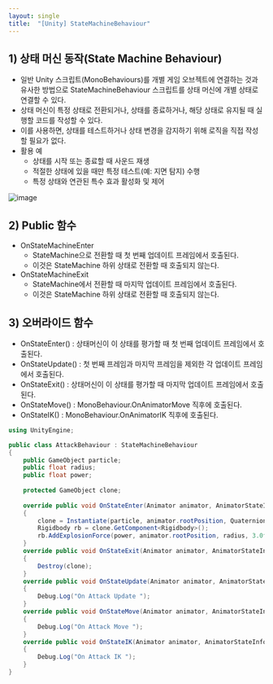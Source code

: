 ```yaml
---
layout: single
title:  "[Unity] StateMachineBehaviour"
---
```



## 1) 상태 머신 동작(State Machine Behaviour)
- 일반 Unity 스크립트(MonoBehaviours)를 개별 게임 오브젝트에 연결하는 것과 유사한 방법으로 StateMachineBehaviour 스크립트를 상태 머신에 개별 상태로 연결할 수 있다. 
- 상태 머신이 특정 상태로 전환되거나, 상태를 종료하거나, 해당 상태로 유지될 때 실행할 코드를 작성할 수 있다. 
- 이를 사용하면, 상태를 테스트하거나 상태 변경을 감지하기 위해 로직을 직접 작성할 필요가 없다.
- 활용 예
    - 상태를 시작 또는 종료할 때 사운드 재생
    - 적절한 상태에 있을 때만 특정 테스트(예: 지면 탐지) 수행
    - 특정 상태와 연관된 특수 효과 활성화 및 제어

![image](https://user-images.githubusercontent.com/55589616/214753179-0b8e0f78-75e2-4835-93d7-0150cdd1f577.png)


## 2) Public 함수
- OnStateMachineEnter
    - StateMachine으로 전환할 때 첫 번째 업데이트 프레임에서 호출된다.
    - 이것은 StateMachine 하위 상태로 전환할 때 호출되지 않는다.
- OnStateMachineExit
    - StateMachine에서 전환할 때 마지막 업데이트 프레임에서 호출된다. 
    - 이것은 StateMachine 하위 상태로 전환할 때 호출되지 않는다.


## 3) 오버라이드 함수
- OnStateEnter() : 상태머신이 이 상태를 평가할 때 첫 번째 업데이트 프레임에서 호출된다.
- OnStateUpdate() : 첫 번째 프레임과 마지막 프레임을 제외한 각 업데이트 프레임에서 호출된다.
- OnStateExit() : 상태머신이 이 상태를 평가할 때 마지막 업데이트 프레임에서 호출된다.
- OnStateMove() : MonoBehaviour.OnAnimatorMove 직후에 호출된다.
- OnStateIK() : MonoBehaviour.OnAnimatorIK 직후에 호출된다.


``` c#
using UnityEngine;

public class AttackBehaviour : StateMachineBehaviour
{
	public GameObject particle;
	public float radius;
	public float power;
	
	protected GameObject clone;
	
	override public void OnStateEnter(Animator animator, AnimatorStateInfo stateInfo, int layerIndex)
	{
		clone = Instantiate(particle, animator.rootPosition, Quaternion.identity) as GameObject;
		Rigidbody rb = clone.GetComponent<Rigidbody>();
		rb.AddExplosionForce(power, animator.rootPosition, radius, 3.0f);
	}
	override public void OnStateExit(Animator animator, AnimatorStateInfo stateInfo, int layerIndex)
	{
		Destroy(clone);
	}
	override public void OnStateUpdate(Animator animator, AnimatorStateInfo stateInfo, int layerIndex)
	{
		Debug.Log("On Attack Update ");
	}
	override public void OnStateMove(Animator animator, AnimatorStateInfo stateInfo, int layerIndex)
	{
		Debug.Log("On Attack Move ");
	}
	override public void OnStateIK(Animator animator, AnimatorStateInfo stateInfo, int layerIndex)
	{
		Debug.Log("On Attack IK ");
	}
}
```